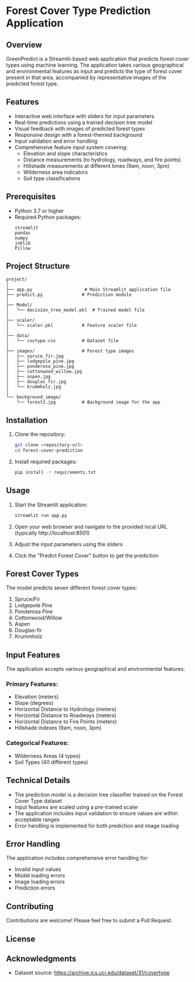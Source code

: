 # Forest Cover Type Prediction Application

## Overview
GreenPredict is a Streamlit-based web application that predicts forest cover types using machine learning. The application takes various geographical and environmental features as input and predicts the type of forest cover present in that area, accompanied by representative images of the predicted forest type.

## Features
- Interactive web interface with sliders for input parameters
- Real-time predictions using a trained decision tree model
- Visual feedback with images of predicted forest types
- Responsive design with a forest-themed background
- Input validation and error handling
- Comprehensive feature input system covering:
  - Elevation and slope characteristics
  - Distance measurements (to hydrology, roadways, and fire points)
  - Hillshade measurements at different times (9am, noon, 3pm)
  - Wilderness area indicators
  - Soil type classifications

## Prerequisites
- Python 3.7 or higher
- Required Python packages:
  ```
  streamlit
  pandas
  numpy
  joblib
  Pillow
  ```

## Project Structure
```
project/
│
├── app.py                    # Main Streamlit application file
├── predict.py               # Prediction module
│
├── Model/
│   └── decision_tree_model.pkl  # Trained model file
│
├── scaler/
│   └── scaler.pkl           # Feature scaler file
│
├── data/
│   └── covtype.csv          # Dataset file
│
├── images/                  # Forest type images
│   ├── spruce_fir.jpg
│   ├── lodgepole_pine.jpg
│   ├── ponderosa_pine.jpg
│   ├── cottonwood_willow.jpg
│   ├── aspen.jpg
│   ├── douglas_fir.jpg
│   └── krummholz.jpg
│
└── background_image/
    └── forest2.jpg          # Background image for the app
```

## Installation
1. Clone the repository:
   ```bash
   git clone <repository-url>
   cd forest-cover-prediction
   ```

2. Install required packages:
   ```bash
   pip install -r requirements.txt
   ```

## Usage
1. Start the Streamlit application:
   ```bash
   streamlit run app.py
   ```

2. Open your web browser and navigate to the provided local URL (typically http://localhost:8501)

3. Adjust the input parameters using the sliders

4. Click the "Predict Forest Cover" button to get the prediction

## Forest Cover Types
The model predicts seven different forest cover types:
1. Spruce/Fir
2. Lodgepole Pine
3. Ponderosa Pine
4. Cottonwood/Willow
5. Aspen
6. Douglas-fir
7. Krummholz

## Input Features
The application accepts various geographical and environmental features:

### Primary Features:
- Elevation (meters)
- Slope (degrees)
- Horizontal Distance to Hydrology (meters)
- Horizontal Distance to Roadways (meters)
- Horizontal Distance to Fire Points (meters)
- Hillshade indexes (9am, noon, 3pm)

### Categorical Features:
- Wilderness Areas (4 types)
- Soil Types (40 different types)

## Technical Details
- The prediction model is a decision tree classifier trained on the Forest Cover Type dataset
- Input features are scaled using a pre-trained scaler
- The application includes input validation to ensure values are within acceptable ranges
- Error handling is implemented for both prediction and image loading

## Error Handling
The application includes comprehensive error handling for:
- Invalid input values
- Model loading errors
- Image loading errors
- Prediction errors

## Contributing
Contributions are welcome! Please feel free to submit a Pull Request.

## License

## Acknowledgments
- Dataset source: https://archive.ics.uci.edu/dataset/31/covertype
